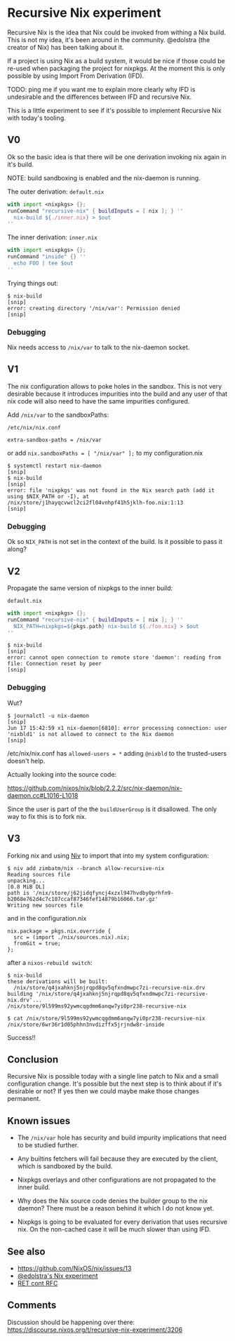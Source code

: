 # Recursive Nix experiment

Recursive Nix is the idea that Nix could be invoked from withing a Nix build.
This is not my idea, it's been around in the community. @edolstra (the creator
of Nix) has been talking about it.

If a project is using Nix as a build system, it would be nice if those could
be re-used when packaging the project for nixpkgs. At the moment this is only
possible by using Import From Derivation (IFD).

TODO: ping me if you want me to explain more clearly why IFD is undesirable
and the differences between IFD and recursive Nix.

This is a little experiment to see if it's possible to implement Recursive Nix
with today's tooling.

## V0

Ok so the basic idea is that there will be one derivation invoking nix again
in it's build.

NOTE: build sandboxing is enabled and the nix-daemon is running.

The outer derivation:
`default.nix`
```nix
with import <nixpkgs> {};
runCommand "recursive-nix" { buildInputs = [ nix ]; } ''
  nix-build ${./inner.nix} > $out
''
```

The inner derivation:
`inner.nix`
```nix
with import <nixpkgs> {};
runCommand "inside" {} ''
  echo FOO | tee $out
''
```

Trying things out:
```
$ nix-build
[snip]
error: creating directory '/nix/var': Permission denied
[snip]
```

### Debugging

Nix needs access to `/nix/var` to talk to the nix-daemon socket.

## V1

The nix configuration allows to poke holes in the sandbox. This is not very
desirable because it introduces impurities into the build and any user of that
nix code will also need to have the same impurities configured.

Add `/nix/var` to the sandboxPaths:

`/etc/nix/nix.conf`
```
extra-sandbox-paths = /nix/var
```

or add `nix.sandboxPaths = [ "/nix/var" ];` to my configuration.nix

```
$ systemctl restart nix-daemon
[snip]
$ nix-build
[snip]
error: file 'nixpkgs' was not found in the Nix search path (add it using $NIX_PATH or -I), at /nix/store/j1hayqcvwcl2ci2fl04vnhpf41h5jklh-foo.nix:1:13
[snip]
```

### Debugging

Ok so `NIX_PATH` is not set in the context of the build. Is it possible to
pass it along?

## V2

Propagate the same version of nixpkgs to the inner build:

`default.nix`
```nix
with import <nixpkgs> {};
runCommand "recursive-nix" { buildInputs = [ nix ]; } ''
  NIX_PATH=nixpkgs=${pkgs.path} nix-build ${./foo.nix} > $out
''
```

```
$ nix-build 
[snip]
error: cannot open connection to remote store 'daemon': reading from file: Connection reset by peer
[snip]
```

### Debugging

Wut?

```
$ journalctl -u nix-daemon
[snip]
Jun 17 15:42:59 x1 nix-daemon[6810]: error processing connection: user 'nixbld1' is not allowed to connect to the Nix daemon
[snip]
```

/etc/nix/nix.conf has `allowed-users = *` adding `@nixbld` to the
trusted-users doesn't help.

Actually looking into the source code:

https://github.com/nixos/nix/blob/2.2.2/src/nix-daemon/nix-daemon.cc#L1016-L1018

Since the user is part of the the `buildUserGroup` is it disallowed. The only
way to fix this is to fork nix.

## V3

Forking nix and using [Niv](https://github.com/nmattia/niv/) to import that
into my system configuration:
```
$ niv add zimbatm/nix --branch allow-recursive-nix
Reading sources file
unpacking...
[0.8 MiB DL]
path is '/nix/store/j62jidqfyncj4xzxl947hvdby0prhfn9-b2068e762d4c7c107ccaf87346fef14879b16066.tar.gz'
Writing new sources file
```

and in the configuration.nix
```
nix.package = pkgs.nix.override {
  src = (import ./nix/sources.nix).nix;
  fromGit = true;
};
```

after a `nixos-rebuild switch`:
```
$ nix-build
these derivations will be built:
  /nix/store/q4jxahknj5njrqpd8qv5qfxndmwpc7zi-recursive-nix.drv
building '/nix/store/q4jxahknj5njrqpd8qv5qfxndmwpc7zi-recursive-nix.drv'...
/nix/store/9l599ms92ywmcqgdmm6anqw7yi0pr238-recursive-nix

$ cat /nix/store/9l599ms92ywmcqgdmm6anqw7yi0pr238-recursive-nix
/nix/store/6wr36r1d05phhn3nvdizffx5jrjndw8r-inside
```

Success!!

## Conclusion

Recursive Nix is possible today with a single line patch to Nix and a small
configuration change. It's possible but the next step is to think about if
it's desirable or not? If yes then we could maybe make those changes
permanent.

## Known issues

* The `/nix/var` hole has security and build impurity implications that need
  to be studied further.

* Any builtins fetchers will fail because they are executed by the client, which
is sandboxed by the build.

* Nixpkgs overlays and other configurations are not propagated to the inner
build.

* Why does the Nix source code denies the builder group to the nix daemon? There
must be a reason behind it which I do not know yet.

* Nixpkgs is going to be evaluated for every derivation that uses recursive nix.
On the non-cached case it will be much slower than using IFD.

## See also

* https://github.com/NixOS/nix/issues/13
* [@edolstra's Nix experiment](https://github.com/edolstra/nix/commit/1a27aa7d64ffe6fc36cfca4d82bdf51c4d8cf717)
* [RET cont RFC](https://discourse.nixos.org/t/new-rfcs-40-ret-cont-recursive-nix-open-for-shepherd-nominations/2075)

## Comments

Discussion should be happening over there:
https://discourse.nixos.org/t/recursive-nix-experiment/3206
